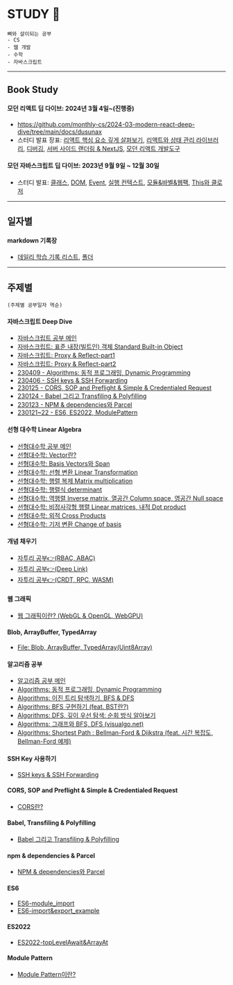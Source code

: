 # STUDY 🌱

```
뼈와 살이되는 공부
- CS
- 웹 개발
- 수학
- 자바스크립트
```

---

## Book Study

#### 모던 리액트 딥 다이브: 2024년 3월 4일~(진행중)

- https://github.com/monthly-cs/2024-03-modern-react-deep-dive/tree/main/docs/dusunax
- 스터디 발표 장표: [리액트 핵심 요소 깊게 살펴보기](https://github.com/dusunax/javascript/blob/main/ppts/react/240309_jsx_react-fiber_class-component_memoization.pdf), [리액트와 상태 관리 라이브러리](https://github.com/dusunax/javascript/blob/main/ppts/react/240317_state-management.pdf), [디버깅](https://github.com/dusunax/javascript/blob/main/ppts/react/240324_debugging-react.pdf), [서버 사이드 랜더링 & NextJS](https://github.com/dusunax/javascript/blob/main/ppts/react/240331_server-side-rendering.pdf), [모던 리액트 개발도구](https://github.com/dusunax/javascript/blob/main/ppts/react/240407_modern-react-development-and-deploy.pdf)

#### 모던 자바스크립트 딥 다이브: 2023년 9월 9일 ~ 12월 30일

- 스터디 발표: [클래스](https://github.com/dusunax/javascript/tree/main/ppts/javascript/class_231118), [DOM](https://github.com/dusunax/javascript/tree/main/ppts/javascript/dom_231202), [Event](https://github.com/dusunax/javascript/tree/main/ppts/javascript/event_231209), [실행 컨텍스트](https://github.com/dusunax/javascript/tree/main/ppts/javascript/execution-context_231104), [모듈&바벨&웹팩](https://github.com/dusunax/javascript/tree/main/ppts/javascript/module-babel-webpack_231230), [This와 클로저](https://github.com/dusunax/javascript/tree/main/ppts/javascript/this-keyword-and-closure-and-execution-context_231028)

---

## 일자별

#### markdown 기록장

- [데일리 학습 기록 리스트](https://github.com/dusunax/javascript/blob/main/logs/daily-log/list.md), [폴더](https://github.com/dusunax/javascript/tree/main/logs/daily-log/2023)

---

## 주제별

`(주제별 공부일자 역순)`

#### 자바스크립트 Deep Dive

- [자바스크립트 공부 메인](https://dusunax.github.io/javascript/javascript)
- [자바스크립트: 표준 내장(빌트인) 객체 Standard Built-in Object](https://github.com/dusunax/javascript/blob/main/docs/JavaScript_standard-built-in-object.md)
- [자바스크립트: Proxy & Reflect-part1](https://github.com/dusunax/javascript/blob/main/docs/JavaScript_proxy-and-reflect-1.md)
- [자바스크립트: Proxy & Reflect-part2](https://github.com/dusunax/javascript/blob/main/docs/JavaScript_proxy-and-reflect-2.md)
- [230409 - Algorithms: 동적 프로그래밍, Dynamic Programming](https://dusunax.notion.site/Algorithms-cb03a4c325674cbb86a0dfc93633eef0)
- [230406 - SSH keys & SSH Forwarding](https://dusunax.notion.site/CS-SSH-keys-76d0014cfa684e8d855f6fef0e131aaa)
- [230125 - CORS, SOP and Preflight & Simple & Credentialed Request](https://dusunax.notion.site/CORS-37380813b8034c68836d818fd27a05ea)
- [230124 - Babel 그리고 Transfiling & Polyfilling](https://dusunax.notion.site/part-5-1d44444ab215444e83899df8f1855416)
- [230123 - NPM & dependencies와 Parcel](https://dusunax.notion.site/part-4-5660e8240227452d84eed2b87e05950a)
- [230121~22 - ES6, ES2022, ModulePattern](https://dusunax.notion.site/part-3-1433b3153d4f473f8944bbfae87839b6)

#### 선형 대수학 Linear Algebra

- [선형대수학 공부 메인](https://dusunax.github.io/javascript/linear-algebra)
- [선형대수학: Vector란?](https://github.com/dusunax/javascript/blob/main/docs/linear-algebra-01-vector.md)
- [선형대수학: Basis Vectors와 Span](https://github.com/dusunax/javascript/blob/main/docs/linear-algebra-02-basis-vactor-and-span.md)
- [선형대수학: 선형 변환 Linear Transformation](https://github.com/dusunax/javascript/blob/main/docs/linear-algebra-03-linear-transformation.md)
- [선형대수학: 행렬 복제 Matrix multiplication](https://github.com/dusunax/javascript/blob/main/docs/linear-algebra-04-matrix-multiplication.md)
- [선형대수학: 행렬식 determinant](https://github.com/dusunax/javascript/blob/main/docs/linear-algebra-05-determinant.md)
- [선형대수학: 역행렬 Inverse matrix, 열공간 Column space, 영공간 Null space](https://github.com/dusunax/javascript/blob/main/docs/linear-algebra-06-inverse-matrix-and-column-space-and-null-space.md)
- [선형대수학: 비정사각형 행렬 Linear matrices, 내적 Dot product](https://github.com/dusunax/javascript/blob/main/docs/linear-algebra-07-nonsquare-matrices-and-dot-product.md)
- [선형대수학: 외적 Cross Products](https://github.com/dusunax/javascript/blob/main/docs/linear-algebra-08-cross-products.md)
- [선형대수학: 기저 변환 Change of basis](https://github.com/dusunax/javascript/blob/main/docs/linear-algebra-09-change-of-basis.md)

#### 개념 채우기

- [자투리 공부👉(RBAC, ABAC)](https://github.com/dusunax/javascript/blob/main/docs/RBAC-ABAC.md)
- [자투리 공부👉(Deep Link)](https://github.com/dusunax/javascript/blob/main/docs/deep-link.md)
- [자투리 공부👉(CRDT, RPC, WASM)](https://github.com/dusunax/javascript/blob/main/docs/CRDT-RPC-WASM.md)

#### 웹 그래픽

- [웹 그래픽이란? (WebGL & OpenGL, WebGPU)](https://github.com/dusunax/javascript/blob/main/docs/web-graphic.md)

#### Blob, ArrayBuffer, TypedArray

- [File: Blob, ArrayBuffer, TypedArray(Uint8Array)](https://github.com/dusunax/javascript/blob/main/docs/blob_file_array-buffer.md)

#### 알고리즘 공부

- [알고리즘 공부 메인](https://dusunax.github.io/javascript/algorithms)
- [Algorithms: 동적 프로그래밍, Dynamic Programming](https://github.com/dusunax/javascript/blob/main/docs/algorithms-dyanmic-programming.md)
- [Algorithms: 이진 트리 탐색하기, BFS & DFS](https://github.com/dusunax/javascript/blob/main/docs/algorithms-BFS&DFS-start.md)
- [Algorithms: BFS 구현하기 (feat. BST란?)](https://github.com/dusunax/javascript/blob/main/docs/algorithms-BFS&DFS-01.md)
- [Algorithms: DFS, 깊이 우선 탐색: 순회 방식 알아보기](https://github.com/dusunax/javascript/blob/main/docs/algorithms-BFS&DFS-02.md)
- [Algorithms: 그래프와 BFS, DFS (visualgo.net)](https://github.com/dusunax/javascript/blob/main/docs/algorithms-BFS&DFS-in-graph.md)
- [Algorithms: Shortest Path : Bellman-Ford & Dijkstra (feat. 시간 복잡도, Bellman-Ford 예제)](https://github.com/dusunax/javascript/blob/main/docs/algorithms-shortest-path.md)

#### SSH Key 사용하기

- [SSH keys & SSH Forwarding](https://github.com/dusunax/javascript/blob/main/docs/SHH-keys.md)

#### CORS, SOP and Preflight & Simple & Credentialed Request

- [CORS란?](https://github.com/dusunax/javascript/blob/main/docs/CORS.md)

#### Babel, Transfiling & Polyfilling

- [Babel 그리고 Transfiling & Polyfilling](https://github.com/dusunax/javascript/blob/main/docs/babel-transpiling%26polyfilling.md)

#### npm & dependencies & Parcel

- [NPM & dependencies와 Parcel](https://github.com/dusunax/javascript/blob/main/docs/npm%26dependency.md)

#### ES6

- [ES6-module_import](https://github.com/dusunax/javascript/blob/main/docs/ES6-module-import.md)
- [ES6-import&export_example](https://github.com/dusunax/javascript/blob/main/docs/ES6-import%26export-example.md)

#### ES2022

- [ES2022-topLevelAwait&ArrayAt](https://github.com/dusunax/javascript/blob/main/docs/ES2022-top-level-await%26array-at)

#### Module Pattern

- [Module Pattern이란?](https://github.com/dusunax/javascript/blob/main/docs/module-pattern.md)
